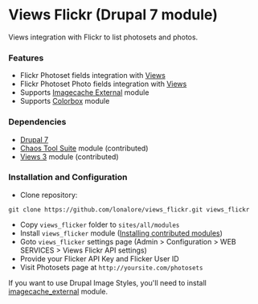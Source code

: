 # Views Flickr (Drupal 7 module)

Views integration with Flickr to list photosets and photos.

### Features

- Flickr Photoset fields integration with [Views](https://www.drupal.org/project/views)
- Flickr Photoset Photo fields integration with [Views](https://www.drupal.org/project/views)
- Supports [Imagecache External](http://drupal.org/project/imagecache_external) module
- Supports [Colorbox](https://www.drupal.org/project/colorbox) module

### Dependencies

- [Drupal 7](https://www.drupal.org/project/drupal)
- [Chaos Tool Suite](https://www.drupal.org/project/ctools) module (contributed)
- [Views 3](https://www.drupal.org/project/views) module (contributed)

### Installation and Configuration

- Clone repository:
```
git clone https://github.com/lonalore/views_flickr.git views_flickr
```
- Copy ``views_flicker`` folder to ``sites/all/modules``
- Install ``views_flicker`` module ([Installing contributed modules](https://www.drupal.org/docs/7/extending-drupal/installing-contributed-modules-find-import-enable-configure))
- Goto ``views_flicker`` settings page (Admin > Configuration > WEB SERVICES > Views Flickr API settings)
- Provide your Flicker API Key and Flicker User ID
- Visit Photosets page at ``http://yoursite.com/photosets``

If you want to use Drupal Image Styles, you'll need to install [imagecache_external](http://drupal.org/project/imagecache_external) module.
